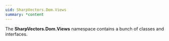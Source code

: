 ```yaml
---
uid: SharpVectors.Dom.Views
summary: *content
---
```

The **SharpVectors.Dom.Views** namespace contains a bunch of classes and interfaces.
